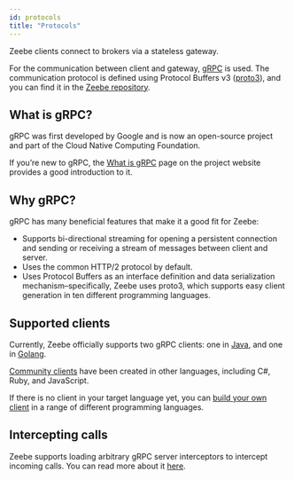 ```yaml
---
id: protocols
title: "Protocols"
---
```


Zeebe clients connect to brokers via a stateless gateway.

For the communication between client and gateway, [gRPC](https://grpc.io/) is used. The communication protocol is defined using Protocol Buffers v3 ([proto3](https://developers.google.com/protocol-buffers/docs/proto3)), and you can find it in the
[Zeebe repository](https://github.com/camunda-cloud/zeebe/tree/develop/gateway-protocol).

## What is gRPC?

gRPC was first developed by Google and is now an open-source project and part of the Cloud Native Computing Foundation.

If you’re new to gRPC, the [What is gRPC](https://grpc.io/docs/guides/index.html) page on the project website provides a good introduction to it.

## Why gRPC?

gRPC has many beneficial features that make it a good fit for Zeebe:

- Supports bi-directional streaming for opening a persistent connection and sending or receiving a stream of messages between client and server.
- Uses the common HTTP/2 protocol by default.
- Uses Protocol Buffers as an interface definition and data serialization mechanism–specifically, Zeebe uses proto3, which supports easy client generation in ten different programming languages.

## Supported clients

Currently, Zeebe officially supports two gRPC clients: one in [Java](/components/clients/java-client/index.md), and one in [Golang](/components/clients/go-client/get-started.md).

[Community clients](/components/clients/other-clients/index.md) have been created in other languages, including C#, Ruby, and JavaScript.

If there is no client in your target language yet, you can [build your own client](/components/clients/build-your-own-client.md) in a range of different programming languages.

## Intercepting calls

Zeebe supports loading arbitrary gRPC server interceptors to intercept incoming
calls. You can read more about it
[here](self-managed/zeebe-deployment/interceptors.md).
